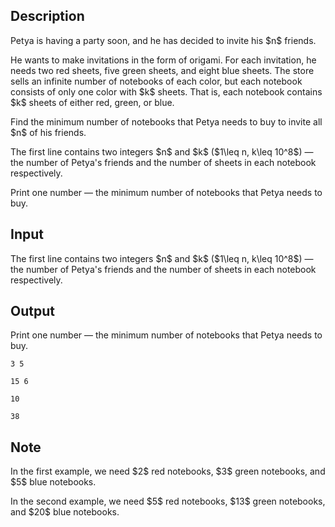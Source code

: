 ## Description

<div><p>Petya is having a party soon, and he has decided to invite his $n$ friends.</p><p>He wants to make invitations in the form of origami. For each invitation, he needs <span class="tex-font-style-bf">two</span> red sheets, <span class="tex-font-style-bf">five</span> green sheets, and <span class="tex-font-style-bf">eight</span> blue sheets. The store sells an infinite number of notebooks of each color, but each notebook consists of only <span class="tex-font-style-bf">one</span> color with $k$ sheets. That is, each notebook contains $k$ sheets of either red, green, or blue.</p><p>Find the minimum number of notebooks that Petya needs to buy to invite all $n$ of his friends.</p></div><div class="input-specification"><p>The first line contains two integers $n$ and $k$ ($1\leq n, k\leq 10^8$)&nbsp;— the number of Petya's friends and the number of sheets in each notebook respectively.</p></div><div class="output-specification"><p>Print one number&nbsp;— the minimum number of notebooks that Petya needs to buy.</p></div>

## Input

<p>The first line contains two integers $n$ and $k$ ($1\leq n, k\leq 10^8$)&nbsp;— the number of Petya's friends and the number of sheets in each notebook respectively.</p>

## Output

<p>Print one number&nbsp;— the minimum number of notebooks that Petya needs to buy.</p>





```input1
3 5
```




```input2
15 6
```




```output1
10
```




```output2
38
```



## Note

<p>In the first example, we need $2$ red notebooks, $3$ green notebooks, and $5$ blue notebooks.</p><p>In the second example, we need $5$ red notebooks, $13$ green notebooks, and $20$ blue notebooks.</p>
